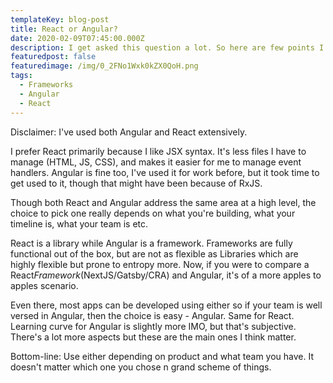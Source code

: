 ```yaml
---
templateKey: blog-post
title: React or Angular?
date: 2020-02-09T07:45:00.000Z
description: I get asked this question a lot. So here are few points I like to discuss.
featuredpost: false
featuredimage: /img/0_2FNo1Wxk0kZX0QoH.png
tags:
  - Frameworks
  - Angular
  - React
---
```

Disclaimer: I've used both Angular and React extensively.

I prefer React primarily because I like JSX syntax. It's less files I have to manage (HTML, JS, CSS), and makes it easier for me to manage event handlers. Angular is fine too, I've used it for work before, but it took time to get used to it, though that might have been because of RxJS. 

Though both React and Angular address the same area at a high level, the choice to pick one really depends on what you're building, what your timeline is, what your team is etc.

React is a library while Angular is a framework. Frameworks are fully functional out of the box, but are not as flexible as Libraries which are highly flexible but prone to entropy more. Now, if you were to compare a React*Framework*(NextJS/Gatsby/CRA) and Angular, it's of a more apples to apples scenario.

Even there, most apps can be developed using either so if your team is well versed in Angular, then the choice is easy - Angular. Same for React. Learning curve for Angular is slightly more IMO, but that's subjective. There's a lot more aspects but these are the main ones I think matter.

Bottom-line: Use either depending on product and what team you have. It doesn't matter which one you chose n grand scheme of things.
